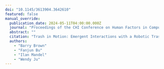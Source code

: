 ```yaml
---
doi: "10.1145/3613904.3642610"
featured: false
manual_override:
  publication_date: 2024-05-11T04:00:00.000Z
  journal: "Proceedings of the CHI Conference on Human Factors in Computing Systems"
  abstract: ""
  citation: "Trash in Motion: Emergent Interactions with a Robotic Trashcan (2024)"
  authors:
    - "Barry Brown"
    - "Fanjun Bu"
    - "Ilan Mandel"
    - "Wendy Ju"
---
```


<!-- You can add additional content about this publication here if needed -->
